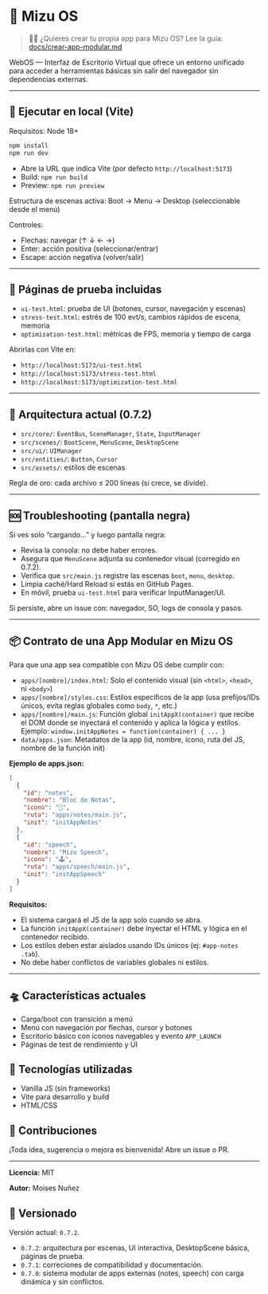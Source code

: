 # 🌌 Mizu OS

> 🧑‍💻 ¿Quieres crear tu propia app para Mizu OS? Lee la guía: [docs/crear-app-modular.md](docs/crear-app-modular.md)

WebOS — Interfaz de Escritorio Virtual que ofrece un entorno unificado para acceder a herramientas básicas sin salir del navegador sin dependencias externas.

---

## 🚀 Ejecutar en local (Vite)

Requisitos: Node 18+

```bash
npm install
npm run dev
```

- Abre la URL que indica Vite (por defecto `http://localhost:5173`)
- Build: `npm run build`
- Preview: `npm run preview`

Estructura de escenas activa: Boot → Menu → Desktop (seleccionable desde el menú)

Controles:
- Flechas: navegar (↑ ↓ ← →)
- Enter: acción positiva (seleccionar/entrar)
- Escape: acción negativa (volver/salir)

---

## 🧪 Páginas de prueba incluidas

- `ui-test.html`: prueba de UI (botones, cursor, navegación y escenas)
- `stress-test.html`: estrés de 100 evt/s, cambios rápidos de escena, memoria
- `optimization-test.html`: métricas de FPS, memoria y tiempo de carga

Abrirlas con Vite en:
- `http://localhost:5173/ui-test.html`
- `http://localhost:5173/stress-test.html`
- `http://localhost:5173/optimization-test.html`

---

## 🧩 Arquitectura actual (0.7.2)

- `src/core/`: `EventBus`, `SceneManager`, `State`, `InputManager`
- `src/scenes/`: `BootScene`, `MenuScene`, `DesktopScene`
- `src/ui/`: `UIManager`
- `src/entities/`: `Button`, `Cursor`
- `src/assets/`: estilos de escenas

Regla de oro: cada archivo ≤ 200 líneas (si crece, se divide).

---

## 🆘 Troubleshooting (pantalla negra)

Si ves solo “cargando…” y luego pantalla negra:
- Revisa la consola: no debe haber errores.
- Asegura que `MenuScene` adjunta su contenedor visual (corregido en 0.7.2).
- Verifica que `src/main.js` registre las escenas `boot`, `menu`, `desktop`.
- Limpia caché/Hard Reload si estás en GitHub Pages.
- En móvil, prueba `ui-test.html` para verificar InputManager/UI.

Si persiste, abre un issue con: navegador, SO, logs de consola y pasos.

---

## 📦 Contrato de una App Modular en Mizu OS

Para que una app sea compatible con Mizu OS debe cumplir con:

- `apps/[nombre]/index.html`: Solo el contenido visual (sin `<html>`, `<head>`, ni `<body>`)
- `apps/[nombre]/styles.css`: Estilos específicos de la app (usa prefijos/IDs únicos, evita reglas globales como `body`, `*`, etc.)
- `apps/[nombre]/main.js`: Función global `initAppX(container)` que recibe el DOM donde se inyectará el contenido y aplica la lógica y estilos. Ejemplo: `window.initAppNotes = function(container) { ... }`
- `data/apps.json`: Metadatos de la app (id, nombre, icono, ruta del JS, nombre de la función init)

**Ejemplo de apps.json:**
```json
[
  {
    "id": "notes",
    "nombre": "Bloc de Notas",
    "icono": "📝",
    "ruta": "apps/notes/main.js",
    "init": "initAppNotes"
  },
  {
    "id": "speech",
    "nombre": "Mizu Speech",
    "icono": "🕹️",
    "ruta": "apps/speech/main.js",
    "init": "initAppSpeech"
  }
]
```

**Requisitos:**
- El sistema cargará el JS de la app solo cuando se abra.
- La función `initAppX(container)` debe inyectar el HTML y lógica en el contenedor recibido.
- Los estilos deben estar aislados usando IDs únicos (ej: `#app-notes .tab`).
- No debe haber conflictos de variables globales ni estilos.

---

## 🛸 Características actuales

- Carga/boot con transición a menú
- Menú con navegación por flechas, cursor y botones
- Escritorio básico con iconos navegables y evento `APP_LAUNCH`
- Páginas de test de rendimiento y UI

## 🚀 Tecnologías utilizadas

- Vanilla JS (sin frameworks)
- Vite para desarrollo y build
- HTML/CSS

## 🤝 Contribuciones

¡Toda idea, sugerencia o mejora es bienvenida! Abre un issue o PR.

---

**Licencia:** MIT

**Autor:** Moises Nuñez

## 🧭 Versionado

Versión actual: `0.7.2`.
- `0.7.2`: arquitectura por escenas, UI interactiva, DesktopScene básica, páginas de prueba.
- `0.7.1`: correciones de compatibilidad y documentación.
- `0.7.0`: sistema modular de apps externas (notes, speech) con carga dinámica y sin conflictos.
